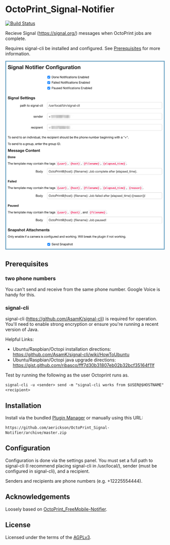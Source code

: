 # OctoPrint_Signal-Notifier

[![Build Status](https://travis-ci.org/aerickson/OctoPrint_Signal-Notifier.svg?branch=master)](https://travis-ci.org/aerickson/OctoPrint_Signal-Notifier)

Recieve Signal (https://signal.org/) messages when OctoPrint jobs are complete.

Requires signal-cli be installed and configured. See [Prerequisites](README.md#Prerequisites) for more information. 

![Settings tab screenshot](extras/signalnotifier.png)


## Prerequisites

### two phone numbers

You can't send and receive from the same phone number. Google Voice is handy for this.

### signal-cli

signal-cli (https://github.com/AsamK/signal-cli) is required for operation. You'll need to enable strong encryption or ensure you're running a recent version of Java.

Helpful Links:
  - Ubuntu/Raspbian/Octopi installation directions:  https://github.com/AsamK/signal-cli/wiki/HowToUbuntu
  - Ubuntu/Raspbian/Octopi java upgrade directions: https://gist.github.com/ribasco/fff7d30b31807eb02b32bcf35164f11f

Test by running the following as the user Octoprint runs as. 

```
signal-cli -u <sender> send -m "signal-cli works from $USER@$HOSTNAME" <recipient>
```

## Installation

Install via the bundled [Plugin Manager](https://github.com/foosel/OctoPrint/wiki/Plugin:-Plugin-Manager)
or manually using this URL:

    https://github.com/aerickson/OctoPrint_Signal-Notifier/archive/master.zip

## Configuration

Configuration is done via the settings panel. You must set a full path to signal-cli (I recommend placing signal-cli in /usr/local/), sender (must be configured in signal-cli), and a recipient. 

Senders and recipients are phone numbers (e.g. +12225554444).

## Acknowledgements

Loosely based on [OctoPrint_FreeMobile-Notifier](https://github.com/Pinaute/OctoPrint_FreeMobile-Notifier).

## License

Licensed under the terms of the [AGPLv3](http://opensource.org/licenses/AGPL-3.0).
